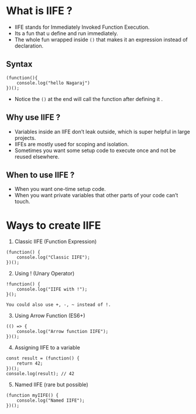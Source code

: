# What is IIFE ?

- IIFE stands for Immediately Invoked Function Execution.
- Its a fun that u define and run immediately.
- The whole fun wrapped inside `()` that makes it an expression instead of declaration.

## Syntax

```
(function(){
    console.log("hello Nagaraj")
})();
```

- Notice the `()` at the end will call the function after defining it .

## Why use IIFE ?

- Variables inside an IIFE don’t leak outside, which is super helpful in large projects.
- IIFEs are mostly used for scoping and isolation.
- Sometimes you want some setup code to execute once and not be reused elsewhere.

## When to use IIFE ?

- When you want one-time setup code.
- When you want private variables that other parts of your code can’t touch.

# Ways to create IIFE

1. Classic IIFE (Function Expression)

```
(function() {
    console.log("Classic IIFE");
})();

```

2. Using ! (Unary Operator)

```
!function() {
    console.log("IIFE with !");
}();

You could also use +, -, ~ instead of !.

```

3. Using Arrow Function (ES6+)

```
(() => {
    console.log("Arrow function IIFE");
})();

```

4. Assigning IIFE to a variable

```
const result = (function() {
    return 42;
})();
console.log(result); // 42

```

5. Named IIFE (rare but possible)

```
(function myIIFE() {
    console.log("Named IIFE");
})();

```
